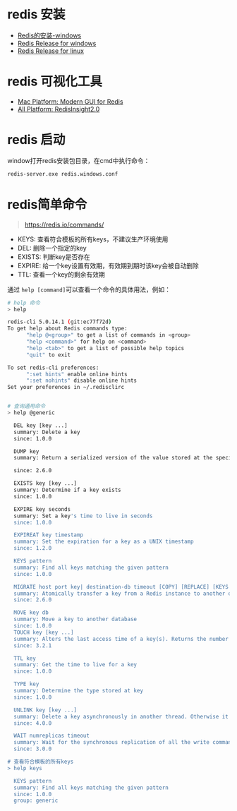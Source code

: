 # redis 安装
+ [Redis的安装-windows](https://blog.csdn.net/weixin_44893902/article/details/123087435)
+ [Redis Release for windows](https://github.com/tporadowski/redis/releases)
+ [Redis Release for linux](https://redis.io/download/)

# redis 可视化工具
+ [Mac Platform: Modern GUI for Redis](https://getmedis.com/)
+ [All Platform: RedisInsight2.0](https://redis.com/redis-enterprise/redis-insight/#insight-form)

# redis 启动
window打开redis安装包目录，在cmd中执行命令：
```bash
redis-server.exe redis.windows.conf
```
# redis简单命令

> https://redis.io/commands/

+ KEYS: 查看符合模板的所有keys，不建议生产环境使用
+ DEL: 删除一个指定的key
+ EXISTS: 判断key是否存在
+ EXPIRE: 给一个key设置有效期，有效期到期时该key会被自动删除
+ TTL: 查看一个key的剩余有效期

通过 `help [command]`可以查看一个命令的具体用法，例如：
```bash
# help 命令
> help

redis-cli 5.0.14.1 (git:ec77f72d)
To get help about Redis commands type:
      "help @<group>" to get a list of commands in <group>
      "help <command>" for help on <command>
      "help <tab>" to get a list of possible help topics
      "quit" to exit

To set redis-cli preferences:
      ":set hints" enable online hints
      ":set nohints" disable online hints
Set your preferences in ~/.redisclirc


# 查询通用命令
> help @generic

  DEL key [key ...]
  summary: Delete a key
  since: 1.0.0

  DUMP key
  summary: Return a serialized version of the value stored at the specified key.

  since: 2.6.0

  EXISTS key [key ...]
  summary: Determine if a key exists
  since: 1.0.0

  EXPIRE key seconds
  summary: Set a key's time to live in seconds
  since: 1.0.0

  EXPIREAT key timestamp
  summary: Set the expiration for a key as a UNIX timestamp
  since: 1.2.0

  KEYS pattern
  summary: Find all keys matching the given pattern
  since: 1.0.0

  MIGRATE host port key| destination-db timeout [COPY] [REPLACE] [KEYS key]
  summary: Atomically transfer a key from a Redis instance to another one.
  since: 2.6.0

  MOVE key db
  summary: Move a key to another database
  since: 1.0.0
  TOUCH key [key ...]
  summary: Alters the last access time of a key(s). Returns the number of existing keys specified.
  since: 3.2.1

  TTL key
  summary: Get the time to live for a key
  since: 1.0.0

  TYPE key
  summary: Determine the type stored at key
  since: 1.0.0

  UNLINK key [key ...]
  summary: Delete a key asynchronously in another thread. Otherwise it is just as DEL, but non blocking.
  since: 4.0.0

  WAIT numreplicas timeout
  summary: Wait for the synchronous replication of all the write commands sent in the context of the current connection
  since: 3.0.0

# 查看符合模板的所有keys
> help keys

  KEYS pattern
  summary: Find all keys matching the given pattern
  since: 1.0.0
  group: generic

```
